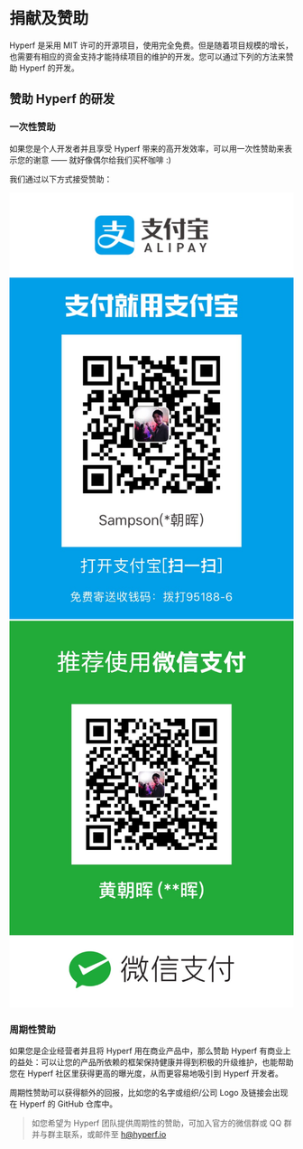 # 捐献及赞助

Hyperf 是采用 MIT 许可的开源项目，使用完全免费。但是随着项目规模的增长，也需要有相应的资金支持才能持续项目的维护的开发。您可以通过下列的方法来赞助 Hyperf 的开发。

## 赞助 Hyperf 的研发

### 一次性赞助

如果您是个人开发者并且享受 Hyperf 带来的高开发效率，可以用一次性赞助来表示您的谢意 —— 就好像偶尔给我们买杯咖啡 :)

我们通过以下方式接受赞助：

![alipay](./imgs/alipay.jpg ':size=375x562')
![wechat](./imgs/wechatpay.jpg ':size=375x562')

### 周期性赞助

如果您是企业经营者并且将 Hyperf 用在商业产品中，那么赞助 Hyperf 有商业上的益处：可以让您的产品所依赖的框架保持健康并得到积极的升级维护，也能帮助您在 Hyperf 社区里获得更高的曝光度，从而更容易地吸引到 Hyperf 开发者。  

周期性赞助可以获得额外的回报，比如您的名字或组织/公司 Logo 及链接会出现在 Hyperf 的 GitHub 仓库中。

> 如您希望为 Hyperf 团队提供周期性的赞助，可加入官方的微信群或 QQ 群并与群主联系，或邮件至 h@hyperf.io
